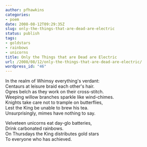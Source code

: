 ```yaml
---
author: pfhawkins
categories:
- poem
date: 2008-08-12T09:29:35Z
slug: only-the-things-that-are-dead-are-electric
status: publish
tags:
- goldstars
- rainbows
- unicorns
title: Only the Things that are Dead are Electric
url: /2008/08/12/only-the-things-that-are-dead-are-electric/
wordpress_id: "46"
---
```


In the realm of Whimsy everything's verdant:  
Centaurs at leisure braid each other's hair.  
Ogres belch as they work on their cross-stitch.  
Weeping willow branches sparkle like wind-chimes.  
Knights take care not to trample on butterflies,  
Lest the King be unable to brew his tea.  
Unsurprisingly, mimes have nothing to say.

Velveteen unicorns eat day-glo batteries,  
Drink carbonated rainbows.  
On Thursdays the King distributes gold stars  
To everyone who has achieved.
